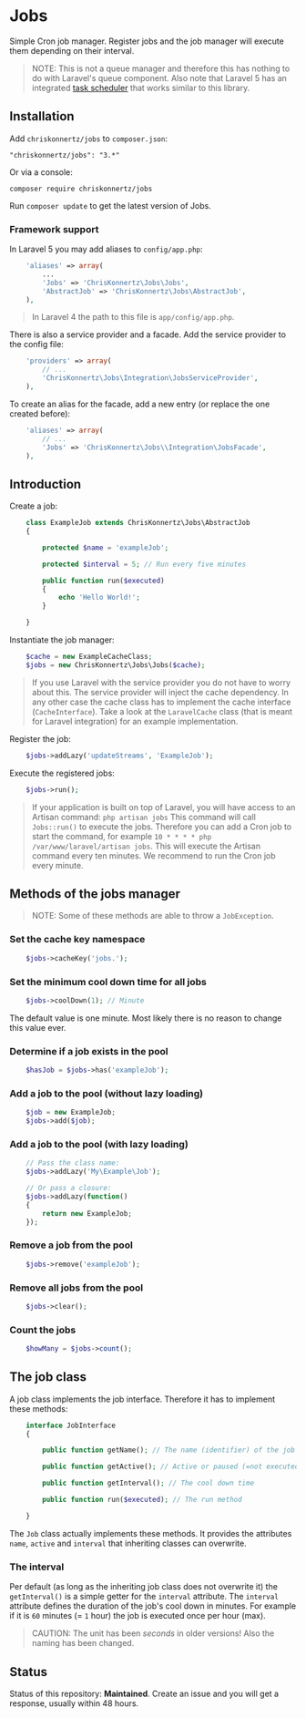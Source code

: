 # Jobs

Simple Cron job manager. Register jobs and the job manager will execute them depending on their interval.

> NOTE: This is not a queue manager and therefore this has nothing to do with Laravel's queue component. Also note that Laravel 5 has an integrated [task scheduler](https://laravel.com/docs/5.5/scheduling) that works similar to this library.

## Installation

Add `chriskonnertz/jobs` to `composer.json`:

    "chriskonnertz/jobs": "3.*"
    
Or via a console:

```
composer require chriskonnertz/jobs
```

Run `composer update` to get the latest version of Jobs.

### Framework support

In Laravel 5 you may add aliases to `config/app.php`:
```php
    'aliases' => array(
        ...
        'Jobs' => 'ChrisKonnertz\Jobs\Jobs',
        'AbstractJob' => 'ChrisKonnertz\Jobs\AbstractJob',
    ),
```

> In Laravel 4 the path to this file is `app/config/app.php`.

There is also a service provider and a facade. Add the service provider to the config file:

```php
    'providers' => array(
        // ...
        'ChrisKonnertz\Jobs\Integration\JobsServiceProvider',
    ),
```

To create an alias for the facade, add a new entry (or replace the one created before):

```php
    'aliases' => array(
        // ...
        'Jobs' => 'ChrisKonnertz\Jobs\\Integration\JobsFacade',
    ),
```

## Introduction

Create a job:
```php
    class ExampleJob extends ChrisKonnertz\Jobs\AbstractJob 
    {

        protected $name = 'exampleJob';

        protected $interval = 5; // Run every five minutes

        public function run($executed)
        {
            echo 'Hello World!';
        }

    }
```

Instantiate the job manager:
```php
    $cache = new ExampleCacheClass;
    $jobs = new ChrisKonnertz\Jobs\Jobs($cache);
```

> If you use Laravel with the service provider you do not have to worry about this. The service provider will inject the cache dependency. In any other case the cache class has to implement the cache interface (`CacheInterface`). Take a look at the `LaravelCache` class (that is meant for Laravel integration) for an example implementation.

Register the job:
```php
    $jobs->addLazy('updateStreams', 'ExampleJob');
```

Execute the registered jobs:
```php
    $jobs->run();
```

> If your application is built on top of Laravel, you will have access to an Artisan command: `php artisan jobs` This command will call `Jobs::run()` to execute the jobs. Therefore you can add a Cron job to start the command, for example `10 * * * * php /var/www/laravel/artisan jobs`. This will execute the Artisan command every ten minutes. We recommend to run the Cron job every minute.

## Methods of the jobs manager

> NOTE: Some of these methods are able to throw a `JobException`.

### Set the cache key namespace
```php
    $jobs->cacheKey('jobs.');
```

### Set the minimum cool down time for all jobs
```php
    $jobs->coolDown(1); // Minute
```

The default value is one minute. Most likely there is no reason to change this value ever.

### Determine if a job exists in the pool
```php
    $hasJob = $jobs->has('exampleJob');
```

### Add a job to the pool (without lazy loading)
```php
    $job = new ExampleJob;
    $jobs->add($job);
```

### Add a job to the pool (with lazy loading)
```php
    // Pass the class name:
    $jobs->addLazy('My\Example\Job');

    // Or pass a closure:
    $jobs->addLazy(function()
    {
        return new ExampleJob;
    });
```

### Remove a job from the pool
```php
    $jobs->remove('exampleJob');
```

### Remove all jobs from the pool
```php
    $jobs->clear();
```

### Count the jobs
```php
    $howMany = $jobs->count();
```

## The job class

A job class implements the job interface. Therefore it has to implement these methods:

```php
    interface JobInterface 
    {

        public function getName(); // The name (identifier) of the job

        public function getActive(); // Active or paused (=not executed)?

        public function getInterval(); // The cool down time

        public function run($executed); // The run method

    }
```

The `Job` class actually implements these methods. It provides the attributes `name`, `active` and `interval` that inheriting classes can overwrite.

### The interval

Per default (as long as the inheriting job class does not overwrite it) the `getInterval()` is a simple getter 
for the `interval` attribute. The `interval` attribute defines the duration of the job's cool down in minutes. For example if it is `60` minutes (= `1` hour) the job is executed once per hour (max).

> CAUTION: The unit has been _seconds_ in older versions! Also the naming has been changed.

## Status

Status of this repository: **Maintained**. Create an issue and you will get a response, usually within 48 hours.
